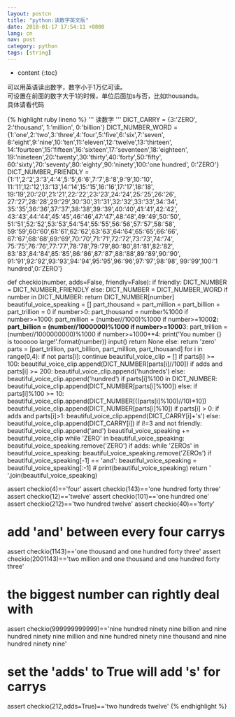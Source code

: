 ```yaml
---
layout: postcn
title: "python:读数字英文版"
date: 2018-01-17 17:54:11 +0800
lang: cn
nav: post
category: python
tags: [string]
---
```


* content
{:toc}


可以用英语读出数字，数字小于1万亿可读。  
可设置在前面的数字大于1的时候，单位后面加s与否，比如thousands。  
具体请看代码
<!-- more -->
{% highlight ruby lineno %}
'''
读数字
'''
DICT_CARRY = {3:'ZERO', 2:'thousand', 1:'million', 0:'billion'}
DICT_NUMBER_WORD = {1:'one',2:'two',3:'three',4:'four',5:'five',6:'six',7:'seven',
               8:'eight',9:'nine',10:'ten',11:'eleven',12:'twelve',13:'thirteen',
               14:'fourteen',15:'fifteen',16:'sixteen',17:'seventeen',18:'eighteen',
               19:'nineteen',20:'twenty',30:'thirty',40:'forty',50:'fifty',
               60:'sixty',70:'seventy',80:'eighty',90:'ninety',100:'one hundred',
               0:'ZERO'}
DICT_NUMBER_FRIENDLY = {1:'1',2:'2',3:'3',4:'4',5:'5',6:'6',7:'7',8:'8',9:'9',10:'10',
                        11:'11',12:'12',13:'13',14:'14',15:'15',16:'16',17:'17',18:'18',
                        19:'19',20:'20',21:'21',22:'22',23:'23',24:'24',25:'25',26:'26',
                        27:'27',28:'28',29:'29',30:'30',31:'31',32:'32',33:'33',34:'34',
                        35:'35',36:'36',37:'37',38:'38',39:'39',40:'40',41:'41',42:'42',
                        43:'43',44:'44',45:'45',46:'46',47:'47',48:'48',49:'49',50:'50',
                        51:'51',52:'52',53:'53',54:'54',55:'55',56:'56',57:'57',58:'58',
                        59:'59',60:'60',61:'61',62:'62',63:'63',64:'64',65:'65',66:'66',
                        67:'67',68:'68',69:'69',70:'70',71:'71',72:'72',73:'73',74:'74',
                        75:'75',76:'76',77:'77',78:'78',79:'79',80:'80',81:'81',82:'82',
                        83:'83',84:'84',85:'85',86:'86',87:'87',88:'88',89:'89',90:'90',
                        91:'91',92:'92',93:'93',94:'94',95:'95',96:'96',97:'97',98:'98',
                        99:'99',100:'1 hundred',0:'ZERO'}


def checkio(number, adds=False, friendly=False):
    if friendly:
        DICT_NUMBER = DICT_NUMBER_FRIENDLY
    else:
        DICT_NUMBER = DICT_NUMBER_WORD
    if number in DICT_NUMBER:
        return DICT_NUMBER[number]
    beautiful_voice_speaking = []
    part_thousand = part_million = part_billion = part_trillion = 0
    if number>0:
        part_thousand = number%1000
        if number>=1000:
            part_million = (number//1000)%1000
            if number>=1000**2:
                part_billion = (number//1000000)%1000
                if number>=1000**3:
                    part_trillion = (number//1000000000)%1000
                    if number>=1000**4:
                        print('You number {} is toooooo large!'.format(number))
                        input()
                        return None
    else: return 'zero'
    parts = [part_trillion, part_billion, part_million, part_thousand]
    for i in range(0,4):
        if not parts[i]:
            continue
        beautiful_voice_clip = []
        if parts[i] >= 100:
            beautiful_voice_clip.append(DICT_NUMBER[parts[i]//100])
            if adds and parts[i] >= 200:
                beautiful_voice_clip.append('hundreds')
            else:
                beautiful_voice_clip.append('hundred')
        if parts[i]%100 in DICT_NUMBER:
            beautiful_voice_clip.append(DICT_NUMBER[parts[i]%100])
        else:
            if parts[i]%100 >= 10:
                beautiful_voice_clip.append(DICT_NUMBER[((parts[i]%100)//10)*10])
            beautiful_voice_clip.append(DICT_NUMBER[parts[i]%10])
        if parts[i] > 0:
            if adds and parts[i]>1:
                beautiful_voice_clip.append(DICT_CARRY[i]+'s')
            else:
                beautiful_voice_clip.append(DICT_CARRY[i])
        if i!=3 and not friendly:
            beautiful_voice_clip.append('and')
        beautiful_voice_speaking += beautiful_voice_clip
    while 'ZERO' in beautiful_voice_speaking:
        beautiful_voice_speaking.remove('ZERO')
    if adds:
        while 'ZEROs' in beautiful_voice_speaking:
            beautiful_voice_speaking.remove('ZEROs')
    if beautiful_voice_speaking[-1] == 'and':
        beautiful_voice_speaking = beautiful_voice_speaking[:-1]
    # print(beautiful_voice_speaking)
    return ' '.join(beautiful_voice_speaking)






assert checkio(4)=='four'
assert checkio(143)=='one hundred forty three'
assert checkio(12)=='twelve'
assert checkio(101)=='one hundred one'
assert checkio(212)=='two hundred twelve'
assert checkio(40)=='forty'
# add 'and' between every four carrys
assert checkio(1143)=='one thousand and one hundred forty three'
assert checkio(2001143)=='two million and one thousand and one hundred forty three'
# the biggest number can rightly deal with
assert checkio(999999999999)=='nine hundred ninety nine billion and nine hundred ninety nine million and nine hundred ninety nine thousand and nine hundred ninety nine'
# set the 'adds' to True will add 's' for carrys
assert checkio(212,adds=True)=='two hundreds twelve'
{% endhighlight %}